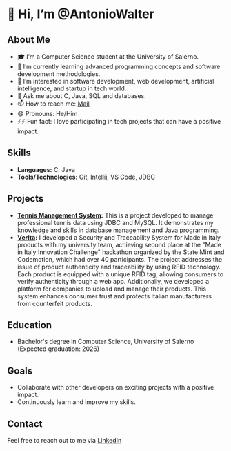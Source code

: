 # 👋 Hi, I’m @AntonioWalter

## About Me
- 🎓 I’m a Computer Science student at the University of Salerno.
- 🌱 I’m currently learning advanced programming concepts and software development methodologies.
- 👀 I’m interested in software development, web development, artificial intelligence, and startup in tech world.
- 💬 Ask me about C, Java, SQL and databases.
- 📫 How to reach me: [Mail](mailto:defuscoantoniowalter@gmail.com)
- 😄 Pronouns: He/Him
- ⚡⚡ Fun fact: I love participating in tech projects that can have a positive impact.

## Skills
- **Languages:** C, Java
- **Tools/Technologies:** Git, Intellij, VS Code, JDBC

## Projects
- **[Tennis Management System](https://github.com/AntonioWalter/tennis-management-system):** This is a project developed to manage professional tennis data using JDBC and MySQL. It demonstrates my knowledge and skills in database management and Java programming.
- **[VerIta](https://github.com/GrandeVx/verITA):** I developed a Security and Traceability System for Made in Italy products with my university team, achieving second place at the "Made in Italy Innovation Challenge" hackathon organized by the State Mint and Codemotion, which had over 40 participants. The project addresses the issue of product authenticity and traceability by using RFID technology. Each product is equipped with a unique RFID tag, allowing consumers to verify authenticity through a web app. Additionally, we developed a platform for companies to upload and manage their products. This system enhances consumer trust and protects Italian manufacturers from counterfeit products.

## Education
- Bachelor's degree in Computer Science, University of Salerno (Expected graduation: 2026)

## Goals
- Collaborate with other developers on exciting projects with a positive impact.
- Continuously learn and improve my skills.

## Contact
Feel free to reach out to me via [LinkedIn](https://www.linkedin.com/in/antonio-walter-de-fusco/)


